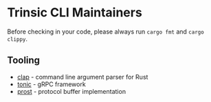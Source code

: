 # Trinsic CLI Maintainers

Before checking in your code, please always run `cargo fmt` and `cargo clippy`.

## Tooling

- [clap](https://github.com/clap-rs/clap) - command line argument parser for Rust
- [tonic](https://github.com/hyperium/tonic) - gRPC framework
- [prost](https://github.com/danburkert/prost) - protocol buffer implementation
